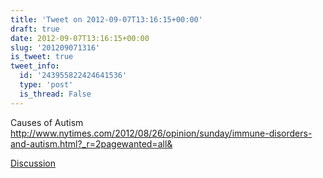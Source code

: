 ```yaml
---
title: 'Tweet on 2012-09-07T13:16:15+00:00'
draft: true
date: 2012-09-07T13:16:15+00:00
slug: '201209071316'
is_tweet: true
tweet_info:
  id: '243955822424641536'
  type: 'post'
  is_thread: False
---
```




Causes of Autism <http://www.nytimes.com/2012/08/26/opinion/sunday/immune-disorders-and-autism.html?_r=2pagewanted=all&>

[Discussion](https://x.com/sytelus/status/243955822424641536)
